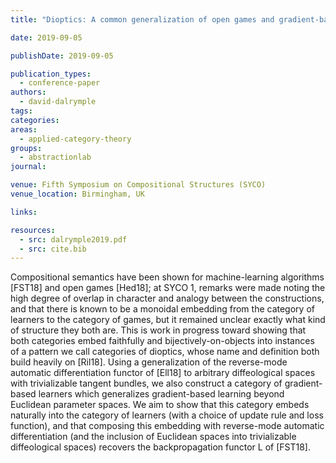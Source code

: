 ```yaml
---
title: "Dioptics: A common generalization of open games and gradient-based learners"

date: 2019-09-05

publishDate: 2019-09-05

publication_types:
  - conference-paper
authors:
  - david-dalrymple
tags:
categories:
areas:
  - applied-category-theory
groups:
  - abstractionlab
journal:

venue: Fifth Symposium on Compositional Structures (SYCO)
venue_location: Birmingham, UK

links:

resources:
  - src: dalrymple2019.pdf
  - src: cite.bib
---
```

Compositional semantics have been shown for machine-learning algorithms [FST18] and open games [Hed18]; at SYCO 1, remarks were made noting the high degree of overlap in character and analogy between the constructions, and that there is known to be a monoidal embedding from the category of learners to the category of games, but it remained unclear exactly what kind of structure they both are. This is work in progress toward showing that both categories embed faithfully and bijectively-on-objects into instances of a pattern we call categories of dioptics, whose name and definition both build heavily on [Ril18]. Using a generalization of the reverse-mode automatic differentiation functor of [Ell18] to arbitrary diffeological spaces with trivializable tangent bundles, we also construct a category of gradient-based learners which generalizes gradient-based learning beyond Euclidean parameter spaces. We aim to show that this category embeds naturally into the category of learners (with a choice of update rule and loss function), and that composing this embedding with reverse-mode automatic differentiation (and the inclusion of Euclidean spaces into trivializable diffeological spaces) recovers the backpropagation functor L of [FST18].
